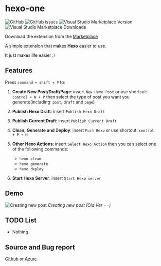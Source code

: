# hexo-one

![GitHub](https://img.shields.io/github/license/Meowcolm024/hexo-one)
![GitHub issues](https://img.shields.io/github/issues/Meowcolm024/hexo-one)
![Visual Studio Marketplace Version](https://img.shields.io/visual-studio-marketplace/v/Meowcolm024.hexo-one)
![Visual Studio Marketplace Downloads](https://img.shields.io/visual-studio-marketplace/d/Meowcolm024.hexo-one)

Download the extension from the [Marketplace](https://marketplace.visualstudio.com/items?itemName=Meowcolm024.hexo-one)

A simple extension that makes __Hexo__ easier to use.

It just makes life easier :)

## Features

Press ```command + shift + P``` to:

1. __Create New Post/Draft/Page__: insert ```New Hexo Post``` or use shortcut: ```control + N + P``` then select the type of post you want you generate(including: `post`, `draft` and `page`)

2. __Publish Hexo Draft__: insert ```Publish Hexo Draft```

3. __Publish Current Draft__: insert `Publish Current Draft`

4. __Clean, Generate and Deploy__: insert ```Push Hexo``` or use shortcut: ```control + P + H```

5. __Other Hexo Actions__: insert ```Select Hexo Action``` then you can select one of the following commands:
   - `hexo clean`
   - `hexo generate`
   - `hexo deploy`

6. __Start Hexo Server__: insert ```Start Hexo server```

## Demo

![Creating new post](images/sh2.gif)
*Creating new post (Old Ver ==)*

## TODO List

- Nothing

## Source and Bug report

[Github](https://github.com/Meowcolm024/hexo-one) or [Azure](https://meowcolm024.visualstudio.com/VSCode%20Extension/_git/hexo-one)
